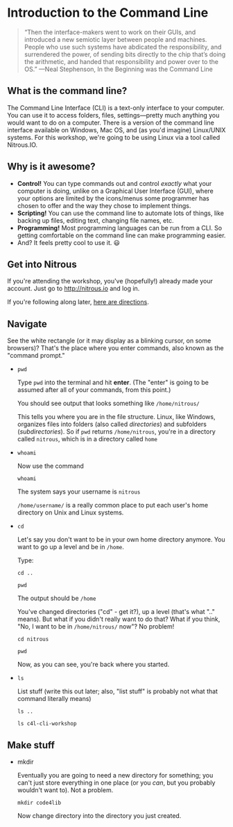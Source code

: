 Introduction to the Command Line
=====================

> “Then the interface-makers went to work on their GUIs, and introduced a new semiotic layer between people and machines. People who use such systems have abdicated the responsibility, and surrendered the power, of sending bits directly to the chip that’s doing the arithmetic, and handed that responsibility and power over to the OS.”
>	—Neal Stephenson, In the Beginning was the Command Line

## What is the command line?

The Command Line Interface (CLI) is a text-only interface to your computer. You can use it to access folders, files, settings&mdash;pretty much anything you would want to do on a computer. There is a version of the command line interface available on Windows, Mac OS, and (as you'd imagine) Linux/UNIX systems. For this workshop, we're going to be using Linux via a tool called Nitrous.IO. 

## Why is it awesome?

* **Control!** You can type commands out and control _exactly_ what your computer is doing, unlike on a Graphical User Interface (GUI), where your options are limited by the icons/menus some programmer has chosen to offer and the way they chose to implement things.
* **Scripting!** You can use the command line to automate lots of things, like backing up files, editing text, changing file names, etc.
* **Programming!** Most programming languages can be run from a CLI.  So getting comfortable on the command line can make programming easier.
* And? It feels pretty cool to use it. 😃

## Get into Nitrous

If you're attending the workshop, you've (hopefully!) already made your account. Just go to http://nitrous.io and log in.

If you're following along later, [here are directions](https://github.com/csheldonhess/c4l16-cli-workshop/blob/master/get_nitrous.md).

## Navigate

See the white rectangle (or it may display as a blinking cursor, on some browsers)? That's the place where you enter commands, also known as the "command prompt."


* `pwd`

  Type `pwd` into the terminal and hit **enter**. (The "enter" is going to be assumed after all of your commands, from this point.)

  You should see output that looks something like
  `/home/nitrous/`

  This tells you where you are in the file structure. Linux, like Windows, organizes files into folders (also called *directories*) and subfolders (*subdirectories*). So if `pwd` returns `/home/nitrous`, you're in a directory called `nitrous`, which is in a directory called `home`

* `whoami`

  Now use the command 

  ```whoami```

  The system says your username is `nitrous`

  `/home/username/` is a really common place to put each user's home directory on Unix and Linux systems. 

* `cd`
  
  Let's say you don't want to be in your own home directory anymore. You want to go up a level and be in `/home`. 

  Type:

  ```cd ..```

  ```pwd```  

  The output should be 
  ```/home```

  You've changed directories ("cd" - get it?), up a level (that's what ".." means). But what if you didn't really want to do that? What if you think, "No, I want to be in `/home/nitrous/` now"? No problem!

  ```cd nitrous```
  
  ```pwd```

  Now, as you can see, you're back where you started.

* `ls`

  List stuff (write this out later; also, "list stuff" is probably not what that command literally means)

  ```ls ..```

  ```ls c4l-cli-workshop```

## Make stuff

* mkdir

  Eventually you are going to need a new directory for something; you can't just store everything in one place (or you _can_, but you probably wouldn't want to). Not a problem.

  ```mkdir code4lib```

  Now change directory into the directory you just created.
	
<!---
* nano

  It's time to make a text file! There are lots of text editors available&mdash;and lots of strong opinions about which is the best one&mdash;but for today, we're going to use a simple one. It'll work great for anything you want to do, from writing to-do lists to writing code. 

  Type **nano myfile**  &mdash; (go ahead and hit "enter", but *don't panic* when the screen changes entirely!) 

  You're inside an application, on a text-only interface. (How cool is that?) As you can see, there are commands along the bottom. Where you see a caret (^), it means you hold down the ctrl key along with that letter to execute that command. But first let's enter some text, before we worry about any of the commands.

  Type **whatever you like**. I typed "Hi, my name is Coral. I like birds and chinchillas and coffee." Pretty much anything will do. 

  Once you've entered some text, hold down the *ctrl key* and hit *X* (shortened from now on to *ctrl-x*)

  A prompt appears at the bottom of the screen: *Save modified buffer (ANSWERING "No" WILL DESTROY CHANGES)?*

  Type *y* 

  The prompt now asks if this is the filename you want to write. It is, so

  Hit *enter*

  Congratulations! You just made a text file!


## Look at stuff


* more / less

  Let's say you want to know what's in *myfile* without opening it up in *nano*. That's totally doable.

  Type **more myfile**

  And, just to compare,

  Type **less myfile** &mdash; you can escape the screen that comes up by typing **q**

  It turns out, *less* is a bit more complex. For big files, *more* will let you go through it all in order, where *less* will let you scroll through it, both forward and backward. 

  If you use either *more* or *less* on a file (or any stream of data &mdash; we'll do something fancy with *more* later, so you can see what I mean), you can escape by hitting **q** (short for "quit").

* file 

  Let's say you don't know what type of file *myfile* is. No biggie. 

  Type **file myfile**

  The output should be
  *myfile: ASCII text*

## Move stuff

* cp

  Oh, but we forgot to add an extension, showing that it's a text file, didn't we? Not a problem. 

  Type **cp myfile myfile.txt**

  And then, to see how it worked, list the contents of the current directory. The output should be
  *myfile myfile.txt*

  Now you have the original, *myfile*, plus an exact copy ("cp" - copy) with a different name, *myfile.txt*

* rm

  Now you have a file you don't need. No problem! 

  Type **rm myfile** &mdash; and then list the contents of the directory; the output should be
  *myfile.txt*

  You've just removed ("rm" - remove) *myfile*.

  **This is a command to use carefully! Removing things is _serious business_.**

* mv

  Copying and deleting every time you want to rename a file is a little tedious. There's a way to do the same thing in one step:

  Type **mv myfile.txt mynewfile.txt** &mdash; and then list the contents of the directory; the output should be
  *mynewfile.txt*

  You just *moved* ("mv" - move) a file. (You might ask why the command isn't "change name," or something. Valid question. This command *is* used for changing filenames, but it is also used for moving files between directories.)

  If you want to try copying or moving your file out of */home/action/[your name]* and into */home/action*, for instance, here's the command:
  **cp mynewfile.txt ../mynewfile.txt** &mdash; you can replace 'cp' with 'mv' &mdash; and then you can move it back by typing **mv ../mynewfile.txt mynewfile.txt**

## Find stuff

  To show you how to find things, we're going to have to go further afield. And we're going to digress for a moment.
  
  Type **cd /usr/bin**

  Type **ls**

  Whoa, right? Here, try this:

  **ls | more** &mdash; that character in the middle is the horizontal line, usually located above the "enter" key on your keyboard

  *WHOA, RIGHT?* &mdash; This technique is referred to as "piping output to more", which is a very useful thing to keep in your toolbox when you're faced with large files, or, in this case, large output streams from commands. (It is totally reasonable to have questions about this. Ask!) As you can see, you can hit **enter** to keep scrolling through the whole file list; when you're tired of looking at the list, remember, you can type **q** to get out of *more*.

  One more tool for our toolset, before we move on:

  Did you see the sequence of files, *pygettext*, *pygettext2.5*, *pygettext2.6*, etc.? (They're later in the alphabet, so you're more likely to see them on an *ls* than on an *ls | more*. No biggie if you don't go looking for them. Just believe me that they're there, OK?)

  Type **more pyg** _and then hit the **tab** key_. &mdash; your command should now say **more pygettext**. 

  That's right; it will try to complete file names for you after you've started typing them, if you hit *tab*. Tab completion is AMAZING and makes every command line user's life better. But it's got limits, of course. The file you actually want is pygettext2.7; but because there are multiple files that all start with "pygettext", it completed as far as it could, and you'll have to specify further by finishing the filename yourself. 

  Make sure the command line says **more pygettext2.7** and hit **enter**

  You can browse the file if you want, and hit *q* at any point to get out of *more* &mdash; big file, right? It would be awful to have to look for a specific word in that file, wouldn't it?

* grep

  Type **grep verbose pygettext2.7** &mdash; remember that you can use tab completion on the filename!

  You'll see output something like this (but better-indented):
    *--verbose                                                                                                         
             'style=', 'verbose', 'version', 'width=', 'exclude-file=',                                                   
        verbose = 0                                                                                                       
        elif opt in ('-v', '--verbose'):                                                                                  
            options.verbose = 1                                                                                           
            if options.verbose:                                                                                           
            if options.verbose:*

  What's happening? The command *grep* searches within a file for instances of a particular set of characters, in this case "verbose". (It doesn't have to be a whole word. Any character string will work. And, yes, capitalization DOES matter.) The output shows you all of the places "verbose" appears within the file *pygettext2.7*.

  It's time to learn another important tool: flags. 

  Type **grep -n verbose pygettext2.7**

  Now the output has line numbers! The *-n* flag told the command *grep* that you want to know what line number each instance of the character string "verbose" appeared on. 

  (There are flags for **ls**; I usually use the flags **a**, **h**, and **l**, so when I list the contents of a directory, I do it by typing **ls -ahl** &mdash; see how the flags are combined? It's fine to go ahead and try that command in this or any directory. **ls -ahl /home/action** will give you a full list of all of the files in the directory we started in, for instance! I also like to use the **-c** tag with **nano**, so that I can see line and column numbers as I work.)

* man

  Want to know more about how to use *grep*, or any other command? Use *man*

  Type **man grep**

  As you can see, there are a number of flags and options available. 

  Feel free to scroll through, or to hit **q** to exit.

  (Real talk: I usually Google any command I want to use, if that option is available to me, rather than using *man*. Different people have different preferences for finding information.)

## Just a couple more things....

* up arrow

  Hit the **up arrow** (↑)

  The last command you typed (probably *man grep*) is now on the command line! If you keep hitting the up arrow, you can scroll through your command history. This saves a lot of time when you're typing long commands that you need to use more than once!

* ctrl-c

  You can stop the current command from running by hitting **ctrl-c**

-->

